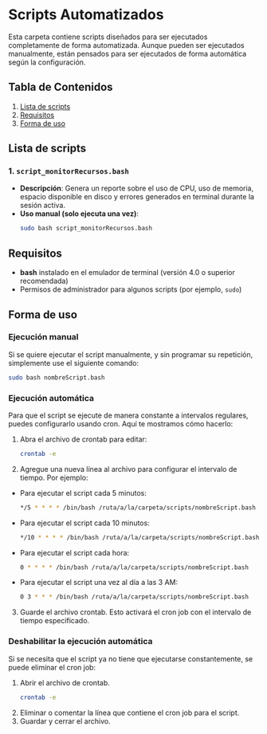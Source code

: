 # Scripts Automatizados
Esta carpeta contiene scripts diseñados para ser ejecutados completamente de forma automatizada. Aunque pueden ser ejecutados manualmente, están pensados para ser ejecutados de forma automática según la configuración.

## Tabla de Contenidos
1. [Lista de scripts](#lista-de-scripts)
2. [Requisitos](#requisitos)
4. [Forma de uso](#forma-de-uso)

## Lista de scripts
### 1. `script_monitorRecursos.bash`
   - **Descripción**: Genera un reporte sobre el uso de CPU, uso de memoria, espacio disponible en disco y errores generados en terminal durante la sesión activa.
   - **Uso manual (solo ejecuta una vez)**: 
     ```bash
     sudo bash script_monitorRecursos.bash
     ```

## Requisitos
- **bash** instalado en el emulador de terminal (versión 4.0 o superior recomendada)
- Permisos de administrador para algunos scripts (por ejemplo, `sudo`)

## Forma de uso
### Ejecución manual
Si se quiere ejecutar el script manualmente, y sin programar su repetición, simplemente use el siguiente comando:
```bash
sudo bash nombreScript.bash
```

### Ejecución automática
Para que el script se ejecute de manera constante a intervalos regulares, puedes configurarlo usando cron. Aquí te mostramos cómo hacerlo:

1. Abra el archivo de crontab para editar:
    ```bash
    crontab -e
    ```
2. Agregue una nueva línea al archivo para configurar el intervalo de tiempo. Por ejemplo:
  - Para ejecutar el script cada 5 minutos:
    ```bash
    */5 * * * * /bin/bash /ruta/a/la/carpeta/scripts/nombreScript.bash
    ```
  - Para ejecutar el script cada 10 minutos:
    ```bash
    */10 * * * * /bin/bash /ruta/a/la/carpeta/scripts/nombreScript.bash
    ```
  - Para ejecutar el script cada hora:
    ```bash
    0 * * * * /bin/bash /ruta/a/la/carpeta/scripts/nombreScript.bash
    ```
  - Para ejecutar el script una vez al día a las 3 AM:
    ```bash
    0 3 * * * /bin/bash /ruta/a/la/carpeta/scripts/nombreScript.bash
    ```
3. Guarde el archivo crontab. Esto activará el cron job con el intervalo de tiempo especificado.

 ### Deshabilitar la ejecución automática
Si se necesita que el script ya no tiene que ejecutarse constantemente, se puede eliminar el cron job:
1. Abrir el archivo de crontab.
   ```bash
   crontab -e
   ```
3. Eliminar o comentar la línea que contiene el cron job para el script.
4. Guardar y cerrar el archivo.
